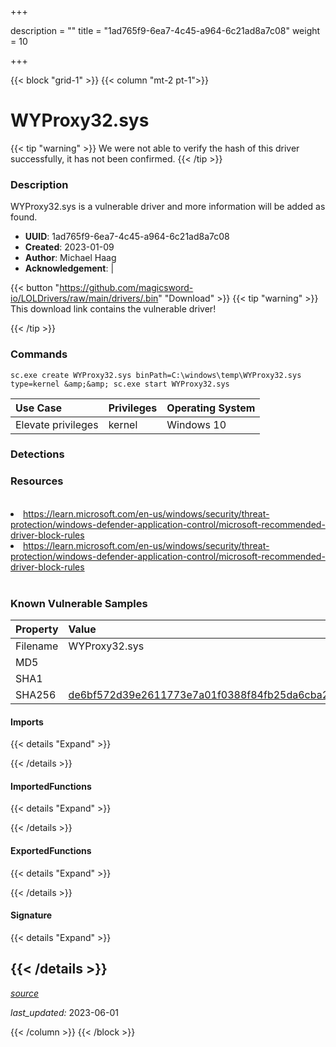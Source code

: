 +++

description = ""
title = "1ad765f9-6ea7-4c45-a964-6c21ad8a7c08"
weight = 10

+++


{{< block "grid-1" >}}
{{< column "mt-2 pt-1">}}


# WYProxy32.sys


{{< tip "warning" >}}
We were not able to verify the hash of this driver successfully, it has not been confirmed.
{{< /tip >}}


### Description

WYProxy32.sys is a vulnerable driver and more information will be added as found.
- **UUID**: 1ad765f9-6ea7-4c45-a964-6c21ad8a7c08
- **Created**: 2023-01-09
- **Author**: Michael Haag
- **Acknowledgement**:  | [](https://twitter.com/)

{{< button "https://github.com/magicsword-io/LOLDrivers/raw/main/drivers/.bin" "Download" >}}
{{< tip "warning" >}}
This download link contains the vulnerable driver!

{{< /tip >}}

### Commands

```
sc.exe create WYProxy32.sys binPath=C:\windows\temp\WYProxy32.sys type=kernel &amp;&amp; sc.exe start WYProxy32.sys
```

| Use Case | Privileges | Operating System | 
|:---- | ---- | ---- |
| Elevate privileges | kernel | Windows 10 |


### Detections

### Resources
<br>
<li><a href=" https://learn.microsoft.com/en-us/windows/security/threat-protection/windows-defender-application-control/microsoft-recommended-driver-block-rules"> https://learn.microsoft.com/en-us/windows/security/threat-protection/windows-defender-application-control/microsoft-recommended-driver-block-rules</a></li>
<li><a href="https://learn.microsoft.com/en-us/windows/security/threat-protection/windows-defender-application-control/microsoft-recommended-driver-block-rules">https://learn.microsoft.com/en-us/windows/security/threat-protection/windows-defender-application-control/microsoft-recommended-driver-block-rules</a></li>
<br>

### Known Vulnerable Samples

| Property           | Value |
|:-------------------|:------|
| Filename           | WYProxy32.sys |
| MD5                | [](https://www.virustotal.com/gui/file/) |
| SHA1               | [](https://www.virustotal.com/gui/file/) |
| SHA256             | [de6bf572d39e2611773e7a01f0388f84fb25da6cba2f1f8b9b36ffba467de6fa](https://www.virustotal.com/gui/file/de6bf572d39e2611773e7a01f0388f84fb25da6cba2f1f8b9b36ffba467de6fa) |


#### Imports
{{< details "Expand" >}}

{{< /details >}}
#### ImportedFunctions
{{< details "Expand" >}}

{{< /details >}}
#### ExportedFunctions
{{< details "Expand" >}}

{{< /details >}}

#### Signature
{{< details "Expand" >}}

{{< /details >}}
-----



[*source*](https://github.com/magicsword-io/LOLDrivers/tree/main/yaml/1ad765f9-6ea7-4c45-a964-6c21ad8a7c08.yaml)

*last_updated:* 2023-06-01








{{< /column >}}
{{< /block >}}
